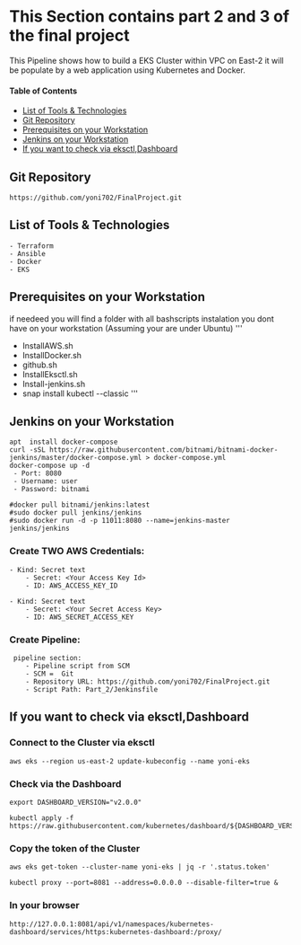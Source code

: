 # This Section contains part 2 and 3 of the final project
This Pipeline shows how to build a EKS Cluster within VPC on East-2 
it will be populate by a web application using Kubernetes and Docker. 

#### Table of Contents
 * [List of Tools & Technologies](#Technologies)
 * [Git Repository](#Git)
 * [Prerequisites on your Workstation](#Prerequisites)
 * [Jenkins on your Workstation](#Jenkins)
 * [If you want to check via eksctl,Dashboard](#check)

 ## Git Repository <a id="Git"></a>
    https://github.com/yoni702/FinalProject.git


 ## List of Tools & Technologies <a id="Technologies"></a>
    - Terraform
    - Ansible
    - Docker
    - EKS
    


 ## Prerequisites on your Workstation <a id="Prerequisites"></a> 
 if needeed you  will find a folder with all bashscripts instalation you dont have on your workstation (Assuming your are under Ubuntu) 
'''
- InstallAWS.sh 
- InstallDocker.sh
- github.sh
- InstallEksctl.sh
- Install-jenkins.sh
- snap install kubectl --classic
'''

## Jenkins on your Workstation <a id="Jenkins"></a>
    apt  install docker-compose
    curl -sSL https://raw.githubusercontent.com/bitnami/bitnami-docker-jenkins/master/docker-compose.yml > docker-compose.yml
    docker-compose up -d
     - Port: 8080
     - Username: user
     - Password: bitnami
    
    #docker pull bitnami/jenkins:latest
    #sudo docker pull jenkins/jenkins
    #sudo docker run -d -p 11011:8080 --name=jenkins-master jenkins/jenkins


### Create TWO AWS Credentials:

    - Kind: Secret text
        - Secret: <Your Access Key Id>
        - ID: AWS_ACCESS_KEY_ID
    
    - Kind: Secret text
        - Secret: <Your Secret Access Key>
        - ID: AWS_SECRET_ACCESS_KEY
    
   

### Create Pipeline:
```
 pipeline section:
    - Pipeline script from SCM
    - SCM =  Git
    - Repository URL: https://github.com/yoni702/FinalProject.git
    - Script Path: Part_2/Jenkinsfile
```

## If you want to check via eksctl,Dashboard<a id="check"></a>

### Connect to the Cluster via eksctl

```
aws eks --region us-east-2 update-kubeconfig --name yoni-eks
```

### Check via the Dashboard
```
export DASHBOARD_VERSION="v2.0.0"

kubectl apply -f https://raw.githubusercontent.com/kubernetes/dashboard/${DASHBOARD_VERSION}/aio/deploy/recommended.yaml
```

### Copy the token of the Cluster

```
aws eks get-token --cluster-name yoni-eks | jq -r '.status.token'
```

```
kubectl proxy --port=8081 --address=0.0.0.0 --disable-filter=true &

```

### In your browser

```
http://127.0.0.1:8081/api/v1/namespaces/kubernetes-dashboard/services/https:kubernetes-dashboard:/proxy/
```

